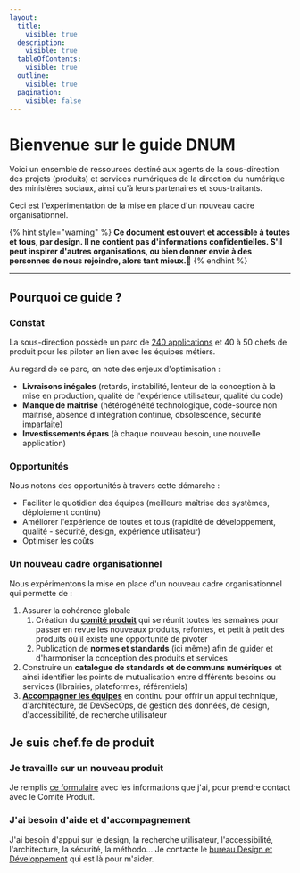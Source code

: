 ```yaml
---
layout:
  title:
    visible: true
  description:
    visible: true
  tableOfContents:
    visible: true
  outline:
    visible: true
  pagination:
    visible: false
---
```


# Bienvenue sur le guide DNUM

Voici un ensemble de ressources destiné aux agents de la sous-direction des projets (produits) et services numériques de la direction du numérique des ministères sociaux, ainsi qu'à leurs partenaires et sous-traitants.

Ceci est l'expérimentation de la mise en place d'un nouveau cadre organisationnel.

{% hint style="warning" %}
**Ce document est ouvert et accessible à toutes et tous, par design. Il ne contient pas d'informations confidentielles. S'il peut inspirer d'autres organisations, ou bien donner envie à des personnes de nous rejoindre, alors tant mieux.💛**
{% endhint %}

***

## Pourquoi ce guide ?

### Constat <a href="#constat" id="constat"></a>

La sous-direction possède un parc de [240 applications](undefined/nos-produits/) et 40 à 50 chefs de produit pour les piloter en lien avec les équipes métiers.

Au regard de ce parc, on note des enjeux d'optimisation :

* **Livraisons inégales** (retards, instabilité, lenteur de la conception à la mise en production, qualité de l'expérience utilisateur, qualité du code)
* **Manque de maitrise** (hétérogénéité technologique, code-source non maitrisé, absence d'intégration continue, obsolescence, sécurité imparfaite)
* **Investissements épars** (à chaque nouveau besoin, une nouvelle application)

### Opportunités <a href="#opportunites" id="opportunites"></a>

Nous notons des opportunités à travers cette démarche :

* Faciliter le quotidien des équipes (meilleure maîtrise des systèmes, déploiement continu)
* Améliorer l'expérience de toutes et tous (rapidité de développement, qualité - sécurité, design, expérience utilisateur)
* Optimiser les coûts

### Un nouveau cadre organisationnel <a href="#un-nouveau-cadre-organisationnel" id="un-nouveau-cadre-organisationnel"></a>

Nous expérimentons la mise en place d'un nouveau cadre organisationnel qui permette de :

1. Assurer la cohérence globale
   1. Création du [**comité produit**](/readme/nouveau-cadre-organisationnel.md) qui se réunit toutes les semaines pour passer en revue les nouveaux produits, refontes, et petit à petit des produits où il existe une opportunité de pivoter
   2. Publication de **normes et standards** (ici même) afin de guider et d'harmoniser la conception des produits et services
2. Construire un **catalogue de standards et de communs numériques** et ainsi identifier les points de mutualisation entre différents besoins ou services (librairies, plateformes, référentiels)
3. [**Accompagner les équipes**](https://msociauxfr.sharepoint.com/teams/ProductTeams-DevDesignAccessibilitRechercheutilisateurCoachi/SitePages/Accueil.aspx) en continu pour offrir un appui technique, d'architecture, de DevSecOps, de gestion des données, de design, d'accessibilité, de recherche utilisateur

## Je suis chef.fe de produit

### Je travaille sur un nouveau produit

Je remplis [ce formulaire](https://www.demarches-simplifiees.fr/commencer/dnum-comite-produit-inscription-d-un-produit) avec les informations que j'ai, pour prendre contact avec le Comité Produit.

### J'ai besoin d'aide et d'accompagnement

J'ai besoin d'appui sur le design, la recherche utilisateur, l'accessibilité, l'architecture, la sécurité, la méthodo... Je contacte le [bureau Design et Développement](https://msociauxfr.sharepoint.com/teams/BureauDesignDev) qui est là pour m'aider.

